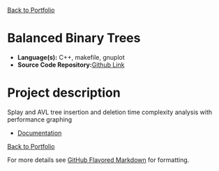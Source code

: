 [Back to Portfolio](./)

Balanced Binary Trees
===============

-   **Language(s):** C++, makefile, gnuplot
-   **Source Code Repository:**[Github Link](https://github.com/ckyleflynn/BBTreeAnalysis-project5-)	     

# Project description

Splay and AVL tree insertion and deletion time complexity analysis with performance graphing
-   [Documentation](https://github.com/ckyleflynn/BBTreeAnalysis-project5-/blob/main/BalancedBinaryTreesDoc.pdf)

[Back to Portfolio](./)

For more details see [GitHub Flavored Markdown](https://guides.github.com/features/mastering-markdown/) for formatting.
